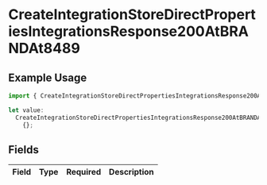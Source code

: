 # CreateIntegrationStoreDirectPropertiesIntegrationsResponse200AtBRANDAt8489

## Example Usage

```typescript
import { CreateIntegrationStoreDirectPropertiesIntegrationsResponse200AtBRANDAt8489 } from "@vercel/sdk/models/createintegrationstoredirectop.js";

let value:
  CreateIntegrationStoreDirectPropertiesIntegrationsResponse200AtBRANDAt8489 =
    {};
```

## Fields

| Field       | Type        | Required    | Description |
| ----------- | ----------- | ----------- | ----------- |
